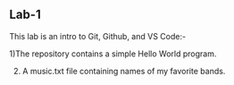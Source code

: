 

## Lab-1

This lab is an intro to Git, Github, and VS Code:-

1)The repository contains a simple Hello World program. 

2) A music.txt file containing names of my favorite bands.
 
